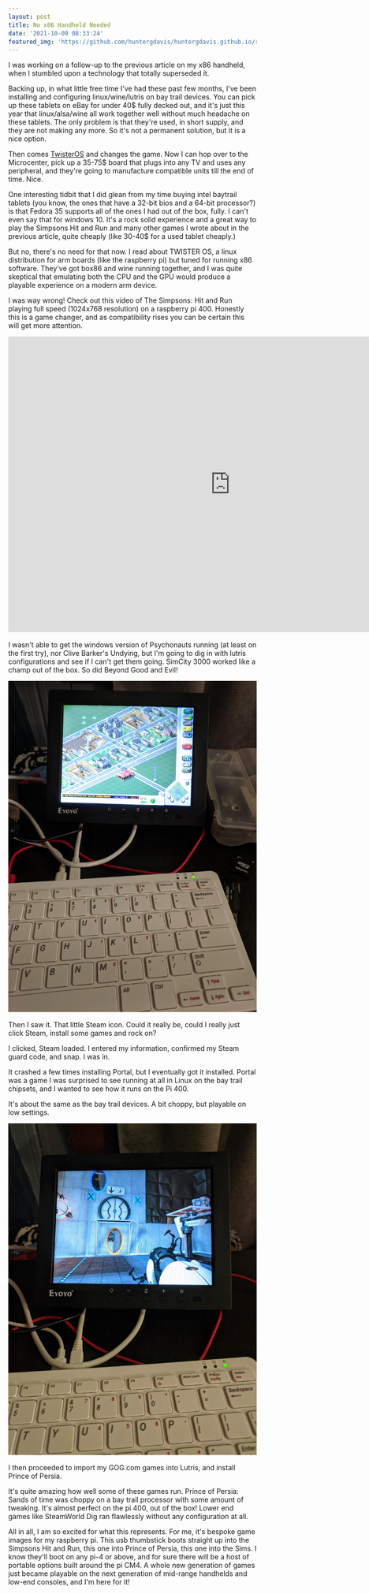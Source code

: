 ```yaml
---
layout: post
title: No x86 Handheld Needed 
date: '2021-10-09 08:33:24'
featured_img: 'https://github.com/huntergdavis/huntergdavis.github.io/raw/master/content/images/2021/pi400beyondgoodandevil.jpg'
---
```


I was working on a follow-up to the previous article on my x86 handheld, when I stumbled upon a technology that totally superseded it.  


Backing up, in what little free time I've had these past few months, I've been installing and configuring linux/wine/lutris on bay trail devices.  You can pick up these tablets on eBay for under 40$ fully decked out, and it's just this year that linux/alsa/wine all work together well without much headache on these tablets.  The only problem is that they're used, in short supply, and they are not making any more.  So it's not a permanent solution, but it is a nice option.  


Then comes [TwisterOS](https://twisteros.com/about.html) and changes the game.  Now I can hop over to the Microcenter, pick up a 35-75$ board that plugs into any TV and uses any peripheral, and they're going to manufacture compatible units till the end of time. Nice. 


One interesting tidbit that I did glean from my time buying intel baytrail tablets (you know, the ones that have a 32-bit bios and a 64-bit processor?) is that Fedora 35 supports all of the ones I had out of the box, fully.  I can't even say that for windows 10.  It's a rock solid experience and a great way to play the Simpsons Hit and Run and many other games I wrote about in the previous article, quite cheaply (like 30-40$ for a used tablet cheaply.)


But no, there's no need for that now.  I read about TWISTER OS, a linux distribution for arm boards (like the raspberry pi) but tuned for running x86 software.  They've got box86 and wine running together, and I was quite skeptical that emulating both the CPU and the GPU would produce a playable experience on a modern arm device. 


I was way wrong!  Check out this video of The Simpsons: Hit and Run playing full speed (1024x768 resolution) on a raspberry pi 400.  Honestly this is a game changer, and as compatibility rises you can be certain this will get more attention.  


<iframe width="900" height="600" src="https://www.youtube.com/embed/mnX5fogHdoQ" title="Simpsons Hit and Run on the Pi 400" frameborder="0" allow="accelerometer; autoplay; clipboard-write; encrypted-media; gyroscope; picture-in-picture" allowfullscreen></iframe>


I wasn't able to get the windows version of Psychonauts running (at least on the first try), nor Clive Barker's Undying, but I'm going to dig in with lutris configurations and see if I can't get them going.  SimCity 3000 worked like a champ out of the box.  So did Beyond Good and Evil!  


<img src="https://github.com/huntergdavis/huntergdavis.github.io/raw/master/content/images/2021/pi400simcity3000.jpg" width="640">


Then I saw it.  That little Steam icon.  Could it really be, could I really just click Steam, install some games and rock on?


I clicked, Steam loaded.  I entered my information, confirmed my Steam guard code, and snap.  I was in.  


It crashed a few times installing Portal, but I eventually got it installed.  Portal was a game I was surprised to see running at all in Linux on the bay trail chipsets, and I wanted to see how it runs on the Pi 400.  


It's about the same as the bay trail devices.  A bit choppy, but playable on low settings. 


<img src="https://github.com/huntergdavis/huntergdavis.github.io/raw/master/content/images/2021/pi400portal.jpg" width="640">


I then proceeded to import my GOG.com games into Lutris, and install Prince of Persia.  


It's quite amazing how well some of these games run.  Prince of Persia: Sands of time was choppy on a bay trail processor with some amount of tweaking. It's almost perfect on the pi 400, out of the box!  Lower end games like SteamWorld Dig ran flawlessly without any configuration at all. 


All in all, I am so excited for what this represents.  For me, it's bespoke game images for my raspberry pi.  This usb thumbstick boots straight up into the Simpsons Hit and Run, this one into Prince of Persia, this one into the Sims.  I know they'll boot on any pi-4 or above, and for sure there will be a host of portable options built around the pi CM4.  A whole new generation of games just became playable on the next generation of mid-range handhelds and low-end consoles, and I'm here for it! 
